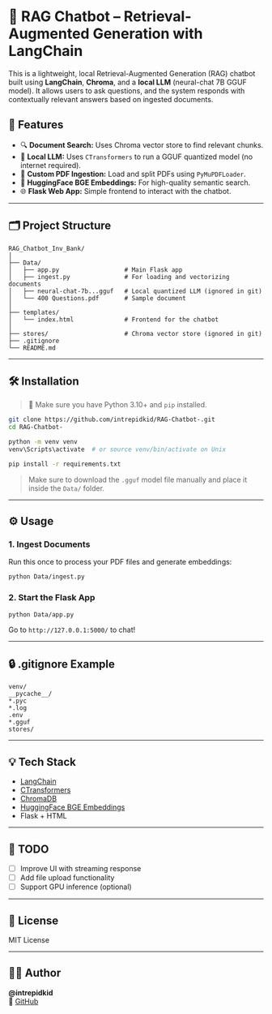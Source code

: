 # 🧠 RAG Chatbot – Retrieval-Augmented Generation with LangChain

This is a lightweight, local Retrieval-Augmented Generation (RAG) chatbot built using **LangChain**, **Chroma**, and a **local LLM** (neural-chat 7B GGUF model). It allows users to ask questions, and the system responds with contextually relevant answers based on ingested documents.

## 🚀 Features

- 🔍 **Document Search:** Uses Chroma vector store to find relevant chunks.
- 🧠 **Local LLM:** Uses `CTransformers` to run a GGUF quantized model (no internet required).
- 🧾 **Custom PDF Ingestion:** Load and split PDFs using `PyMuPDFLoader`.
- 🧬 **HuggingFace BGE Embeddings:** For high-quality semantic search.
- 🌐 **Flask Web App:** Simple frontend to interact with the chatbot.

---

## 🗂️ Project Structure

```
RAG_Chatbot_Inv_Bank/
│
├── Data/
│   ├── app.py                  # Main Flask app
│   ├── ingest.py               # For loading and vectorizing documents
│   ├── neural-chat-7b...gguf   # Local quantized LLM (ignored in git)
│   └── 400 Questions.pdf       # Sample document
│
├── templates/
│   └── index.html              # Frontend for the chatbot
│
├── stores/                     # Chroma vector store (ignored in git)
├── .gitignore
└── README.md
```

---

## 🛠️ Installation

> 📍 Make sure you have Python 3.10+ and `pip` installed.

```bash
git clone https://github.com/intrepidkid/RAG-Chatbot-.git
cd RAG-Chatbot-

python -m venv venv
venv\Scripts\activate  # or source venv/bin/activate on Unix

pip install -r requirements.txt
```

> Make sure to download the `.gguf` model file manually and place it inside the `Data/` folder.

---

## ⚙️ Usage

### 1. Ingest Documents

Run this once to process your PDF files and generate embeddings:

```bash
python Data/ingest.py
```

### 2. Start the Flask App

```bash
python Data/app.py
```

Go to `http://127.0.0.1:5000/` to chat!

---

## 🔒 .gitignore Example

```gitignore
venv/
__pycache__/
*.pyc
*.log
.env
*.gguf
stores/
```

---

## 💡 Tech Stack

- [LangChain](https://www.langchain.com/)
- [CTransformers](https://github.com/marella/ctransformers)
- [ChromaDB](https://www.trychroma.com/)
- [HuggingFace BGE Embeddings](https://huggingface.co/BAAI/bge-large-en)
- Flask + HTML

---

## 🧼 TODO

- [ ] Improve UI with streaming response
- [ ] Add file upload functionality
- [ ] Support GPU inference (optional)

---

## 📜 License

MIT License

---

## 🧑‍💻 Author

**@intrepidkid**  
🔗 [GitHub](https://github.com/intrepidkid)
